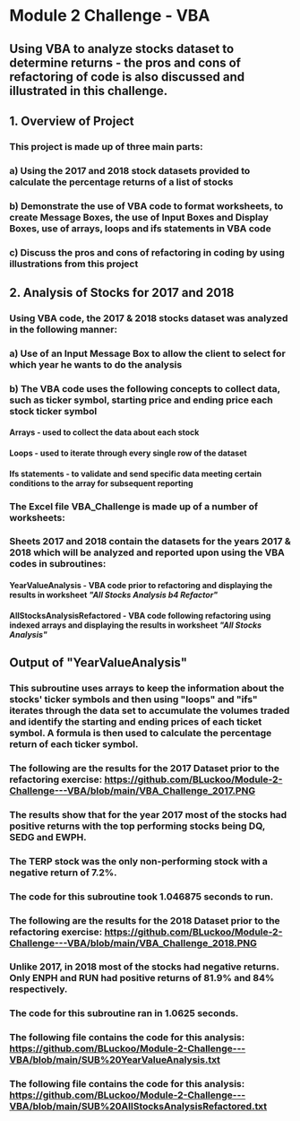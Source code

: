 # **Module 2 Challenge - VBA**
## Using VBA to analyze stocks dataset to determine returns  - the pros and cons of refactoring of code is also discussed and illustrated in this challenge.

## **1. Overview of Project**
### This project is made up of three main parts:
### a) Using the 2017 and 2018 stock datasets provided to calculate the percentage returns of a list of stocks 
### b) Demonstrate the use of VBA code to format worksheets, to create Message Boxes, the use of Input Boxes and Display Boxes, use of arrays, loops and ifs statements in VBA code
### c) Discuss the pros and cons of refactoring in coding by using illustrations from this project
##
## **2. Analysis of Stocks for 2017 and 2018**
### Using VBA code, the 2017 & 2018 stocks dataset was analyzed in the following manner:
### a) Use of an Input Message Box to allow the client to select for which year he wants to do the analysis 
### b) The VBA code uses the following concepts to collect data, such as ticker symbol, starting price and ending price each stock ticker symbol 

####    Arrays - used to collect the data about each stock
####    Loops - used to iterate through every single row of the dataset 
####    Ifs statements - to validate and send specific data meeting certain conditions to the array for subsequent reporting


### **The Excel file VBA_Challenge is made up of a number of worksheets:**
###
### Sheets 2017 and 2018 contain the datasets for the years 2017 & 2018 which will be analyzed and reported upon using the VBA codes in subroutines:
####   **YearValueAnalysis** - VBA code prior to refactoring and displaying the results in worksheet *"All Stocks Analysis b4 Refactor"*
####   **AllStocksAnalysisRefactored** - VBA code following refactoring using indexed arrays and displaying the results in worksheet *"All Stocks Analysis"*

##
## **Output of "YearValueAnalysis"**
###     This subroutine uses arrays to keep the information about the stocks' ticker symbols and then using "loops" and "ifs" iterates through the data set to accumulate the             volumes traded and identify the starting and ending prices of each ticket symbol. A formula is then used to calculate the percentage return of each ticker symbol.
###
### The following are the results for the 2017 Dataset prior to the refactoring exercise: https://github.com/BLuckoo/Module-2-Challenge---VBA/blob/main/VBA_Challenge_2017.PNG
### The results show that for the year 2017 most of the stocks had positive returns with the top performing stocks being DQ, SEDG and EWPH. 
### The TERP stock was the only non-performing stock with a negative return of 7.2%.
###
### **The code for this subroutine took 1.046875 seconds to run.** 
### 
### The following are the results for the 2018 Dataset prior to the refactoring exercise: https://github.com/BLuckoo/Module-2-Challenge---VBA/blob/main/VBA_Challenge_2018.PNG
### Unlike 2017, in 2018 most of the stocks had negative returns. Only ENPH and RUN had positive returns of 81.9% and 84% respectively.
###
### **The code for this subroutine ran in 1.0625 seconds.**
###
### The following file contains the code for this analysis: https://github.com/BLuckoo/Module-2-Challenge---VBA/blob/main/SUB%20YearValueAnalysis.txt
###
###
###
###
###
###
### The following file contains the code for this analysis: https://github.com/BLuckoo/Module-2-Challenge---VBA/blob/main/SUB%20AllStocksAnalysisRefactored.txt







